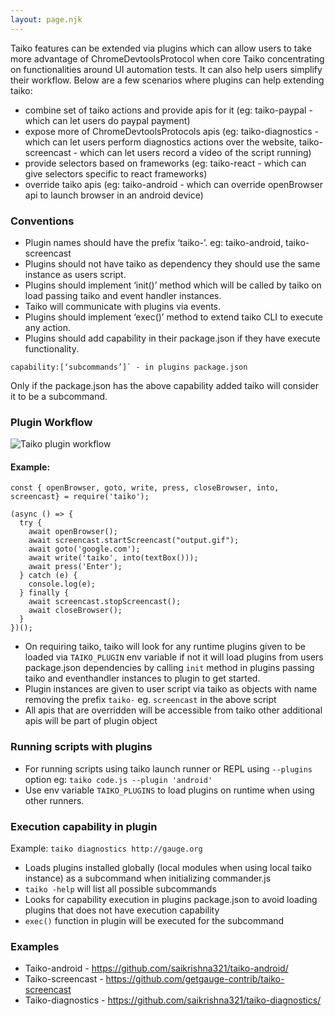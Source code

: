```yaml
---
layout: page.njk
---
```


Taiko features can be extended via plugins which can allow users to take more advantage of ChromeDevtoolsProtocol 
when core Taiko concentrating on functionalities around UI automation tests. It can also help users simplify their workflow.
Below are a few scenarios where plugins can help extending taiko:

- combine set of taiko actions and provide apis for it (eg: taiko-paypal - which can let users do paypal payment)
- expose more of ChromeDevtoolsProtocols apis (eg: taiko-diagnostics - which can let users perform diagnostics actions 
over the website, taiko-screencast - which can let users record a video of the script running)
- provide selectors based on frameworks (eg: taiko-react - which can give selectors specific to react frameworks)
- override taiko apis (eg: taiko-android - which can override openBrowser api to launch browser in an android device)

### Conventions

- Plugin names should have the prefix ‘taiko-’. eg: taiko-android, taiko-screencast
- Plugins should not have taiko as dependency they should use the same instance as users script.
- Plugins should implement ‘init()’ method which will be called by taiko on load passing taiko and event handler instances.
- Taiko will communicate with plugins via events.
- Plugins should implement ‘exec()’ method to extend taiko CLI to execute any action. 
- Plugins should add capability in their package.json if they have execute functionality.
 ```
capability:[‘subcommands’]` - in plugins package.json 
```
Only if the package.json has the above capability added taiko will consider it to be a subcommand. 

### Plugin Workflow

![Taiko plugin workflow](https://user-images.githubusercontent.com/6358540/59250814-ebe81b80-8c45-11e9-80ab-6ab17df24aa5.png)

#### Example:
```
const { openBrowser, goto, write, press, closeBrowser, into, screencast} = require('taiko');

(async () => {
  try {
    await openBrowser();
    await screencast.startScreencast("output.gif");
    await goto('google.com');
    await write('taiko', into(textBox()));
    await press('Enter');
  } catch (e) {
    console.log(e);
  } finally {
    await screencast.stopScreencast();
    await closeBrowser();
  }
})();
```

- On requiring taiko, taiko will look for any runtime plugins given to be loaded via `TAIKO_PLUGIN` env variable if 
not it will load plugins from users package.json dependencies by calling `init` method in plugins passing taiko and 
eventhandler instances to plugin to get started.
- Plugin instances are given to user script via taiko as objects with name removing the prefix `taiko-` eg. `screencast` in the above script
- All apis that are overridden will be accessible from taiko other additional apis will be part of plugin object

### Running scripts with plugins

- For running scripts using taiko launch runner or REPL using `--plugins` option 
eg: `taiko code.js --plugin 'android'`
- Use env variable `TAIKO_PLUGINS` to load plugins on runtime when using other runners.


### Execution capability in plugin
Example: `taiko diagnostics http://gauge.org`
- Loads plugins installed globally (local modules when using local taiko instance) as a subcommand when initializing commander.js
- `taiko -help` will list all possible subcommands
- Looks for capability execution in plugins package.json to avoid loading plugins that does not have execution capability
- `exec()` function in plugin will be executed for the subcommand

### Examples
- Taiko-android       - https://github.com/saikrishna321/taiko-android/
- Taiko-screencast  - https://github.com/getgauge-contrib/taiko-screencast
- Taiko-diagnostics - https://github.com/saikrishna321/taiko-diagnostics/